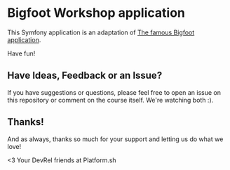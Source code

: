 # Bigfoot Workshop application

This Symfony application is an adaptation of [The famous Bigfoot application](https://github.com/platformsh-templates/bigfoot-workshop).

Have fun!

## Have Ideas, Feedback or an Issue?

If you have suggestions or questions, please feel free to
open an issue on this repository or comment on the course
itself. We're watching both :).

## Thanks!

And as always, thanks so much for your support and letting
us do what we love!

<3 Your DevRel friends at Platform.sh 
